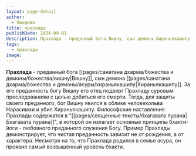 ```yaml
---
layout: page-detail
author:
  - Яшодеви
title: прахлада
publishDate: 2024-09-01
description: Прахлада - преданный бога Вишну, сын демона Хираньякашипу. За его преданность богу Вишну его отец подверг Прахладу суровым преследованиям с целью добиться его смерти.
tags:
  - прахлада
image:
---
```

**Прахлада** - преданный бога [[pages/санатана дхарма/божества и демоны/божества/вишну|Вишну]], сын демона [[pages/санатана дхарма/божества и демоны/асуры/хираньякашипу|Хираньякашипу]]. За его преданность богу Вишну его отец подверг Прахладу суровым преследованиям с целью добиться его смерти. Тогда, для защиты своего преданного, бог Вишну явился в облике человекольва Нарасимхи и убил Хираньякашипу. Философские наставления Прахлады содержатся в "[[pages/священные тексты/бхагавата пурана|Бхагавата пурана]]", в которой он излагает основные принципы бхакти-йоги - любовного преданного служения Богу. Пример Прахлады демонстрирует, что чистая преданность зависит не от рождения, а от характера. Несмотря на то, что Прахлада родился в семье асура, он проявил самый возвышенный уровень бхакти.

